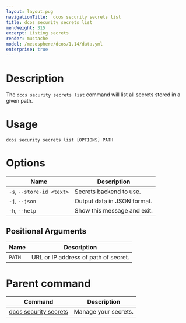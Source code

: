 ```yaml
---
layout: layout.pug
navigationTitle:  dcos security secrets list
title: dcos security secrets list
menuWeight: 315
excerpt: Listing secrets
render: mustache
model: /mesosphere/dcos/1.14/data.yml
enterprise: true
---
```


# Description

The `dcos security secrets list` command will list all secrets stored in a given path.

# Usage

```
dcos security secrets list [OPTIONS] PATH
```

# Options

| Name |  Description |
|------------------|----------------------|
|`-s`, `--store-id <text>` | Secrets backend to use.|
|`-j`, `--json`       |    Output data in JSON format.|
|  `-h`, `--help`        |   Show this message and exit. |

## Positional Arguments

| Name |  Description |
|---------|-------------|
| `PATH` | URL or IP address of path of secret. |

# Parent command

| Command | Description |
|---------|-------------|
| [dcos security secrets](/mesosphere/dcos/1.14/cli/command-reference/dcos-security/dcos-security-secrets/) |  Manage your secrets. |

